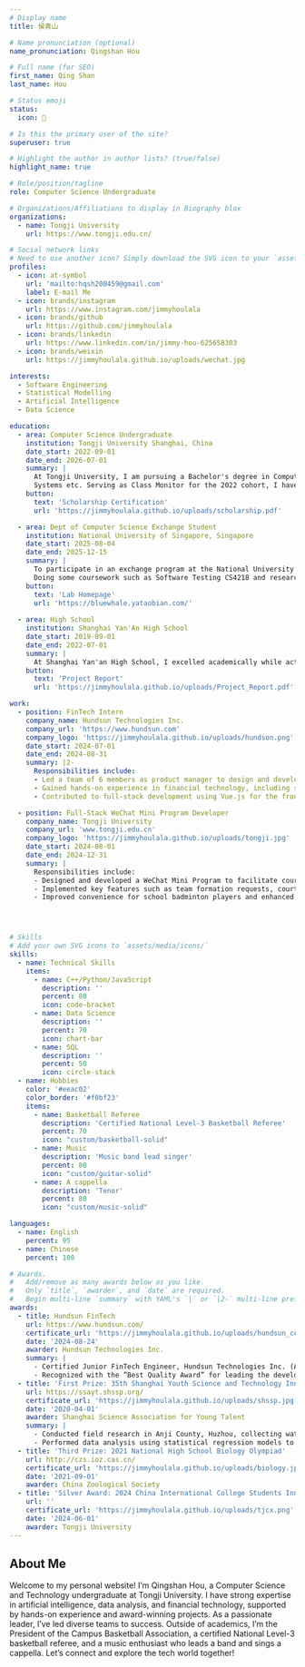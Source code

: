 ```yaml
---
# Display name
title: 侯青山

# Name pronunciation (optional)
name_pronunciation: Qingshan Hou

# Full name (for SEO)
first_name: Qing Shan
last_name: Hou

# Status emoji
status:
  icon: 📖

# Is this the primary user of the site?
superuser: true

# Highlight the author in author lists? (true/false)
highlight_name: true

# Role/position/tagline
role: Computer Science Undergraduate

# Organizations/Affiliations to display in Biography blox
organizations:
  - name: Tongji University
    url: https://www.tongji.edu.cn/

# Social network links
# Need to use another icon? Simply download the SVG icon to your `assets/media/icons/` folder.
profiles:
  - icon: at-symbol
    url: 'mailto:hqsh200459@gmail.com'
    label: E-mail Me
  - icon: brands/instagram
    url: https://www.instagram.com/jimmyhoulala
  - icon: brands/github
    url: https://github.com/jimmyhoulala
  - icon: brands/linkedin
    url: https://www.linkedin.com/in/jimmy-hou-625658303
  - icon: brands/weixin
    url: https://jimmyhoulala.github.io/uploads/wechat.jpg

interests:
  - Software Engineering
  - Statistical Modelling
  - Artificial Intelligence
  - Data Science

education:
  - area: Computer Science Undergraduate
    institution: Tongji University Shanghai, China
    date_start: 2022-09-01
    date_end: 2026-07-01
    summary: |
      At Tongji University, I am pursuing a Bachelor's degree in Computer Science and Technology. My coursework includes Software Engineering, Artificial Intelligence, Data Structures, Algorithms, Object-Oriented Programming, Operating
      Systems etc. Serving as Class Monitor for the 2022 cohort, I have honed leadership skills while excelling in academics and technical expertise.
    button:
      text: 'Scholarship Certification'
      url: 'https://jimmyhoulala.github.io/uploads/scholarship.pdf'

  - area: Dept of Computer Science Exchange Student
    institution: National University of Singapore, Singapore
    date_start: 2025-08-04
    date_end: 2025-12-15
    summary: |
      To participate in an exchange program at the National University of Singapore during the Fall semester of 2025–2026.
      Doing some coursework such as Software Testing CS4218 and research on AI4Sci in NUS Blue Whale Lab.
    button:
      text: 'Lab Homepage'
      url: 'https://bluewhale.yataobian.com/'
  
  - area: High School
    institution: Shanghai Yan'An High School
    date_start: 2019-09-01
    date_end: 2022-07-01
    summary: |
      At Shanghai Yan'an High School, I excelled academically while actively participating in extracurricular activities. I was a member of the school basketball team and served as the president of the Environmental Club, leading a project on water quality that won first prize in the Shanghai Youth Science and Technology Innovation Competition. Additionally, I was the class monitor, where I honed my leadership and organizational skills. These experiences allowed me to achieve a well-rounded development in academics, sports, and community engagement, laying a solid foundation for my future endeavors.
    button:
      text: 'Project Report'
      url: 'https://jimmyhoulala.github.io/uploads/Project_Report.pdf'

work:
  - position: FinTech Intern
    company_name: Hundsun Technologies Inc.
    company_url: 'https://www.hundsun.com'
    company_logo: 'https://jimmyhoulala.github.io/uploads/hundson.png'
    date_start: 2024-07-01
    date_end: 2024-08-31
    summary: |2-
      Responsibilities include:
      - Led a team of 6 members as product manager to design and develop a conceptual fund trading system
      - Gained hands-on experience in financial technology, including subscription, redemption, and clearing processes
      - Contributed to full-stack development using Vue.js for the front-end, Spring Boot for the back-end, and MySQL for database management

  - position: Full-Stack WeChat Mini Program Developer
    company_name: Tongji University
    company_url: 'www.tongji.edu.cn'
    company_logo: 'https://jimmyhoulala.github.io/uploads/tongji.jpg'
    date_start: 2024-08-01
    date_end: 2024-12-31
    summary: |
      Responsibilities include:
      - Designed and developed a WeChat Mini Program to facilitate court exchange and team formation for badminton players
      - Implemented key features such as team formation requests, court exchanging, and a chat module for user interaction
      - Improved convenience for school badminton players and enhanced their overall experience




# Skills
# Add your own SVG icons to `assets/media/icons/`
skills:
  - name: Technical Skills
    items:
      - name: C++/Python/JavaScript
        description: ''
        percent: 80
        icon: code-bracket
      - name: Data Science
        description: ''
        percent: 70
        icon: chart-bar
      - name: SQL
        description: ''
        percent: 50
        icon: circle-stack
  - name: Hobbies
    color: '#eeac02'
    color_border: '#f0bf23'
    items:
      - name: Basketball Referee
        description: 'Certified National Level-3 Basketball Referee'
        percent: 70
        icon: "custom/basketball-solid"
      - name: Music
        description: 'Music band lead singer'
        percent: 80
        icon: "custom/guitar-solid"
      - name: A cappella
        description: 'Tenor'
        percent: 80
        icon: "custom/music-solid"

languages:
  - name: English
    percent: 95
  - name: Chinese
    percent: 100

# Awards.
#   Add/remove as many awards below as you like.
#   Only `title`, `awarder`, and `date` are required.
#   Begin multi-line `summary` with YAML's `|` or `|2-` multi-line prefix and indent 2 spaces below.
awards:
  - title: Hundsun FinTech
    url: https://www.hundsun.com/
    certificate_url: 'https://jimmyhoulala.github.io/uploads/hundsun_certificate.pdf'
    date: '2024-08-24'
    awarder: Hundsun Technologies Inc.
    summary: |
      - Certified Junior FinTech Engineer, Hundsun Technologies Inc. (Awarded for outstanding performance in financial technology project development).
      - Recognized with the ”Best Quality Award” for leading the development of the fund trading system.
  - title: 'First Prize: 35th Shanghai Youth Science and Technology Innovation Competition'
    url: https://ssayt.shssp.org/
    certificate_url: 'https://jimmyhoulala.github.io/uploads/shssp.jpg'
    date: '2020-04-01'
    awarder: Shanghai Science Association for Young Talent
    summary: |
      - Conducted field research in Anji County, Huzhou, collecting water quality data (e.g., temperature, dissolved oxygen, pH) from 7 locations along the upstream of Huangpu River.
      - Performed data analysis using statistical regression models to predict and assess water quality trends, providing actionable insights for environmental conservation.
  - title: 'Third Prize: 2021 National High School Biology Olympiad'
    url: http://czs.ioz.cas.cn/
    certificate_url: 'https://jimmyhoulala.github.io/uploads/biology.jpg'
    date: '2021-09-01'
    awarder: China Zoological Society
  - title: 'Silver Award: 2024 China International College Students Innovation Competition (Tongji University Internal Competition)'
    url: ''
    certificate_url: 'https://jimmyhoulala.github.io/uploads/tjcx.png'
    date: '2024-06-01'
    awarder: Tongji University
---
```


## About Me

Welcome to my personal website! I’m Qingshan Hou, a Computer Science and Technology undergraduate at Tongji University. I have strong expertise in artificial intelligence, data analysis, and financial technology, supported by hands-on experience and award-winning projects. As a passionate leader, I’ve led diverse teams to success. Outside of academics, I’m the President of the Campus Basketball Association, a certified National Level-3 basketball referee, and a music enthusiast who leads a band and sings a cappella. Let’s connect and explore the tech world together!